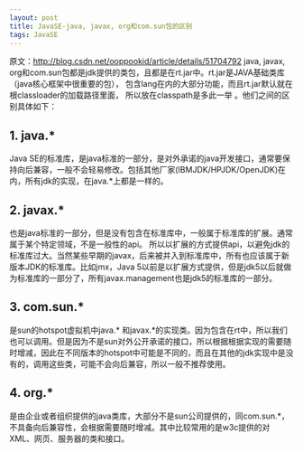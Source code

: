 ```yaml
---
layout: post
title: JavaSE-java, javax, org和com.sun包的区别
tags: JavaSE
---
```


原文：http://blog.csdn.net/ooppookid/article/details/51704792
java, javax, org和com.sun包都是jdk提供的类包，且都是在rt.jar中。rt.jar是JAVA基础类库（java核心框架中很重要的包），
包含lang在内的大部分功能，而且rt.jar默认就在根classloader的加载路径里面，
所以放在classpath是多此一举 。他们之间的区别具体如下：

## 1. java.* 
Java SE的标准库，是java标准的一部分，是对外承诺的java开发接口，通常要保持向后兼容，一般不会轻易修改。包括其他厂家(IBMJDK/HPJDK/OpenJDK)在内，所有jdk的实现，在java.*上都是一样的。

## 2. javax.* 
也是java标准的一部分，但是没有包含在标准库中，一般属于标准库的扩展。通常属于某个特定领域，不是一般性的api。 
所以以扩展的方式提供api，以避免jdk的标准库过大。当然某些早期的javax，后来被并入到标准库中，所有也应该属于新版本JDK的标准库。比如jmx，Java 5以前是以扩展方式提供，但是jdk5以后就做为标准库的一部分了，所有javax.management也是jdk5的标准库的一部分。

## 3. com.sun.* 
是sun的hotspot虚拟机中java.* 和javax.*的实现类。因为包含在rt中，所以我们也可以调用。但是因为不是sun对外公开承诺的接口，所以根据根据实现的需要随时增减，因此在不同版本的hotspot中可能是不同的，而且在其他的jdk实现中是没有的，调用这些类，可能不会向后兼容，所以一般不推荐使用。

## 4. org.* 
是由企业或者组织提供的java类库，大部分不是sun公司提供的，同com.sun.*，不具备向后兼容性，会根据需要随时增减。其中比较常用的是w3c提供的对XML、网页、服务器的类和接口。